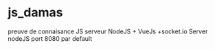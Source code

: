 # js_damas
 preuve de connaisance JS serveur NodeJS + VueJs +socket.io
 Server nodeJS port 8080 par default
